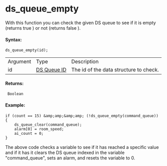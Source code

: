 # ds_queue_empty

With this function you can check the given DS queue to see if it is
empty (returns true ) or not (returns false ).

#### Syntax:

``` gml
ds_queue_empty(id);
```

|          |                                                                                                                |                                        |
|----------|----------------------------------------------------------------------------------------------------------------|----------------------------------------|
| Argument | Type                                                                                                           | Description                            |
| id       |  [DS Queue ID](../../../../../GameMaker_Language/GML_Reference/Data_Structures/DS_Queues/ds_queue_create)  | The id of the data structure to check. |

#### Returns:

``` gml
 Boolean
```

#### Example:

``` gml
if (count == 15) &amp;amp;&amp;amp; (!ds_queue_empty(command_queue))
{
    ds_queue_clear(command_queue);
    alarm[0] = room_speed;
    ai_count = 0;
}
```

The above code checks a variable to see if it has reached a specific
value and if it has it clears the DS queue indexed in the variable
"command_queue", sets an alarm, and resets the variable to 0.
